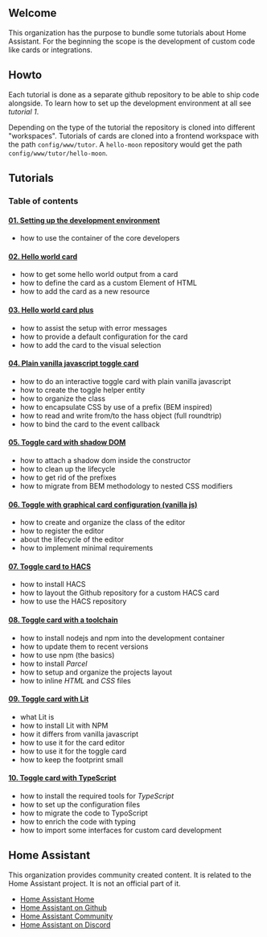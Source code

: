 ## Welcome

This organization has the purpose to bundle some tutorials about Home Assistant.
For the beginning the scope is the development of custom code like cards or
integrations.

## Howto

Each tutorial is done as a separate github repository to be able to ship code
alongside. To learn how to set up the development environment at all see
*tutorial 1*.

Depending on the type of the tutorial the repository is cloned into different
"workspaces". Tutorials of cards are cloned into a frontend workspace with the
path `config/www/tutor`. A `hello-moon` repository would get the path
`config/www/tutor/hello-moon`.

## Tutorials

### Table of contents

#### [01. Setting up the development environment](https://github.com/home-assistant-tutorials/01.development-environment)

* how to use the container of the core developers

#### [02. Hello world card](https://github.com/home-assistant-tutorials/02.hello-world-card)

* how to get some hello world output from a card
* how to define the card as a custom Element of HTML
* how to add the card as a new resource

#### [03. Hello world card plus](https://github.com/home-assistant-tutorials/03.hello-world-card-plus)

* how to assist the setup with error messages
* how to provide a default configuration for the card
* how to add the card to the visual selection

#### [04. Plain vanilla javascript toggle card](https://github.com/home-assistant-tutorials/04.toggle-card-vanilla-js)

* how to do an interactive toggle card with plain vanilla javascript
* how to create the toggle helper entity
* how to organize the class
* how to encapsulate CSS by use of a prefix (BEM inspired)
* how to read and write from/to the hass object (full roundtrip)
* how to bind the card to the event callback

#### [05. Toggle card with shadow DOM](https://github.com/home-assistant-tutorials/05.toggle-card-with-shadow-dom)

* how to attach a shadow dom inside the constructor
* how to clean up the lifecycle
* how to get rid of the prefixes
* how to migrate from BEM methodology to nested CSS modifiers

#### [06. Toggle with graphical card configuration (vanilla js)](https://github.com/home-assistant-tutorials/06.toggle-with-graphical-configuration)

* how to create and organize the class of the editor
* how to register the editor
* about the lifecycle of the editor
* how to implement minimal requirements

#### [07. Toggle card to HACS](https://github.com/home-assistant-tutorials/07.toggle-card-to-hacs)

* how to install HACS
* how to layout the Github repository for a custom HACS card
* how to use the HACS repository

#### [08. Toggle card with a toolchain](https://github.com/home-assistant-tutorials/08.toggle-card-with-toolchain)

* how to install nodejs and npm into the development container
* how to update them to recent versions
* how to use npm (the basics)
* how to install *Parcel*
* how to setup and organize the projects layout
* how to inline *HTML* and *CSS* files

#### [09. Toggle card with Lit](https://github.com/home-assistant-tutorials/09.toggle-card-lit)

* what Lit is
* how to install Lit with NPM
* how it differs from vanilla javascript
* how to use it for the card editor
* how to use it for the toggle card
* how to keep the footprint small

#### [10. Toggle card with TypeScript](https://github.com/home-assistant-tutorials/10.toggle-card-typescript)

* how to install the required tools for *TypeScript*
* how to set up the configuration files
* how to migrate the code to TypoScript
* how to enrich the code with typing
* how to import some interfaces for custom card development

## Home Assistant

This organization provides community created content. It is related to the Home
Assistant project. It is not an official part of it.

* [Home Assistant Home](https://www.home-assistant.io)
* [Home Assistant on Github](https://github.com/home-assistant)
* [Home Assistant Community](https://community.home-assistant.io)
* [Home Assistant on Discord](https://discord.com/channels/330944238910963714/332167321311510530)
